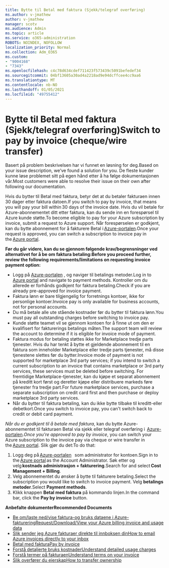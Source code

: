 ```yaml
---
title: Bytte til Betal med faktura (Sjekk/telegraf overføring)
ms.author: v-jmathew
author: v-jmathew
manager: scotv
ms.audience: Admin
ms.topic: article
ms.service: o365-administration
ROBOTS: NOINDEX, NOFOLLOW
localization_priority: Normal
ms.collection: Adm_O365
ms.custom:
- "9004168"
- "7343"
ms.openlocfilehash: c4c78d634cdef711423f573439c5091befedef34
ms.sourcegitcommit: 04bf13605a30ad4a2218ad9e94dcffcee4cc9aa6
ms.translationtype: MT
ms.contentlocale: nb-NO
ms.lasthandoff: 01/05/2021
ms.locfileid: "49755412"
---
```

# <a name="switch-to-pay-by-invoice-chequewire-transfer"></a><span data-ttu-id="b4909-102">Bytte til Betal med faktura (Sjekk/telegraf overføring)</span><span class="sxs-lookup"><span data-stu-id="b4909-102">Switch to pay by invoice (cheque/wire transfer)</span></span>

<span data-ttu-id="b4909-103">Basert på problem beskrivelsen har vi funnet en løsning for deg.</span><span class="sxs-lookup"><span data-stu-id="b4909-103">Based on your issue description, we’ve found a solution for you.</span></span> <span data-ttu-id="b4909-104">De fleste kunder kunne løse problemet sitt på egen hånd etter å ha følge dokumentasjonen vår.</span><span class="sxs-lookup"><span data-stu-id="b4909-104">Most customers were able to resolve their issue on their own after following our documentation.</span></span>

<span data-ttu-id="b4909-105">Hvis du bytter til Betal med faktura, betyr det at du betaler fakturaen innen 30 dager etter faktura datoen.</span><span class="sxs-lookup"><span data-stu-id="b4909-105">If you switch to pay by invoice, that means you will pay your bill within 30 days of the invoice date.</span></span> <span data-ttu-id="b4909-106">Hvis du vil betale for Azure-abonnementet ditt etter faktura, kan du sende inn en forespørsel til Azure kunde støtte.</span><span class="sxs-lookup"><span data-stu-id="b4909-106">To become eligible to pay for your Azure subscription by invoice, submit a request to Azure support.</span></span> <span data-ttu-id="b4909-107">Når forespørselen er godkjent, kan du bytte abonnement for å fakturere Betal i [Azure-portalen](https://portal.azure.com/).</span><span class="sxs-lookup"><span data-stu-id="b4909-107">Once your request is approved, you can switch a subscription to invoice pay in the [Azure portal](https://portal.azure.com/).</span></span>

<span data-ttu-id="b4909-108">**Før du går videre, kan du se gjennom følgende krav/begrensninger ved alternativet for å be om faktura betaling:**</span><span class="sxs-lookup"><span data-stu-id="b4909-108">**Before you proceed further, review the following requirements/limitations on requesting invoice payment option:**</span></span>

- <span data-ttu-id="b4909-109">Logg på [Azure-portalen](https://portal.azure.com/) , og naviger til betalings metoder.</span><span class="sxs-lookup"><span data-stu-id="b4909-109">Log in to [Azure portal](https://portal.azure.com/) and navigate to payment methods.</span></span> <span data-ttu-id="b4909-110">Kontroller om du allerede er forhånds godkjent for faktura betaling.</span><span class="sxs-lookup"><span data-stu-id="b4909-110">Check if you are already pre-approved for invoice payment.</span></span>
- <span data-ttu-id="b4909-111">Faktura lønn er bare tilgjengelig for forretnings kontoer, ikke for personlige kontoer.</span><span class="sxs-lookup"><span data-stu-id="b4909-111">Invoice pay is only available for business accounts, not for personal accounts.</span></span>
- <span data-ttu-id="b4909-112">Du må betale alle ute stående kostnader før du bytter til faktura lønn.</span><span class="sxs-lookup"><span data-stu-id="b4909-112">You must pay all outstanding charges before switching to invoice pay.</span></span>
- <span data-ttu-id="b4909-113">Kunde støtte teamet vil se gjennom kontoen for å finne ut om den er kvalifisert for fakturerings betalings måten.</span><span class="sxs-lookup"><span data-stu-id="b4909-113">The support team will review the account to determine if it is eligible for invoice mode of payment.</span></span>
- <span data-ttu-id="b4909-114">Faktura modus for betaling støttes ikke for Marketplace tredje parts tjenester. Hvis du har tenkt å bytte et gjeldende abonnement til en faktura som inneholder Marketplace eller tredje parts tjenester, må disse tjenestene slettes før du bytter.</span><span class="sxs-lookup"><span data-stu-id="b4909-114">Invoice mode of payment is not supported for marketplace 3rd party services; if you intend to switch a current subscription to an invoice that contains marketplace or 3rd party services, these services must be deleted before switching.</span></span> <span data-ttu-id="b4909-115">For fremtidige Marketplace-tjenester, kan du kjøpe et separat abonnement på kreditt kort først og deretter kjøpe eller distribuere markeds føre tjenester fra tredje part.</span><span class="sxs-lookup"><span data-stu-id="b4909-115">For future marketplace services, purchase a separate subscription on credit card first and then purchase or deploy marketplace 3rd party services.</span></span>
- <span data-ttu-id="b4909-116">Når du bytter til faktura betaling, kan du ikke bytte tilbake til kreditt-eller debetkort.</span><span class="sxs-lookup"><span data-stu-id="b4909-116">Once you switch to invoice pay, you can't switch back to credit or debit card payment.</span></span>

<span data-ttu-id="b4909-117">*Når du er godkjent til å betale med faktura*, kan du bytte Azure-abonnementet til fakturaen Betal via sjekk eller telegraf overføring i  [Azure-portalen](https://portal.azure.com/).</span><span class="sxs-lookup"><span data-stu-id="b4909-117">*Once you're approved to pay by invoice*, you can switch your Azure subscription to the invoice pay via cheque or wire transfer in the [Azure portal](https://portal.azure.com/).</span></span>
<span data-ttu-id="b4909-118">Slik gjør du det:</span><span class="sxs-lookup"><span data-stu-id="b4909-118">To do that:</span></span>

1. <span data-ttu-id="b4909-119">Logg deg på [Azure-portalen](https://portal.azure.com/)   som administrator for kontoen.</span><span class="sxs-lookup"><span data-stu-id="b4909-119">Sign in to the [Azure portal](https://portal.azure.com/) as the Account Administrator.</span></span> <span data-ttu-id="b4909-120">Søk etter og velg **kostnads administrasjon + fakturering**.</span><span class="sxs-lookup"><span data-stu-id="b4909-120">Search for and select **Cost Management + Billing**.</span></span>
2. <span data-ttu-id="b4909-121">Velg abonnementet du ønsker å bytte til fakturere betaling.</span><span class="sxs-lookup"><span data-stu-id="b4909-121">Select the subscription you would like to switch to invoice payment.</span></span> <span data-ttu-id="b4909-122">Velg **betalings metoder**.</span><span class="sxs-lookup"><span data-stu-id="b4909-122">Select **Payment methods**.</span></span>
3. <span data-ttu-id="b4909-123">Klikk knappen **Betal med faktura** på kommando linjen.</span><span class="sxs-lookup"><span data-stu-id="b4909-123">In the command bar, click the **Pay by invoice** button.</span></span>

<span data-ttu-id="b4909-124">**Anbefalte dokumenter**</span><span class="sxs-lookup"><span data-stu-id="b4909-124">**Recommended Documents**</span></span>

- [<span data-ttu-id="b4909-125">Be om/laste ned/vise faktura-og bruks dataene i Azure-fakturering</span><span class="sxs-lookup"><span data-stu-id="b4909-125">Request/Download/View your Azure billing invoice and usage data</span></span>](https://docs.microsoft.com/azure/billing/billing-download-azure-invoice-daily-usage-date)
- [<span data-ttu-id="b4909-126">Slik sender jeg Azure fakturaer direkte til innboksen din</span><span class="sxs-lookup"><span data-stu-id="b4909-126">How to email Azure invoices directly to your inbox</span></span>](https://docs.microsoft.com/azure/billing/billing-download-azure-invoice-daily-usage-date)
- [<span data-ttu-id="b4909-127">Betal med faktura</span><span class="sxs-lookup"><span data-stu-id="b4909-127">Pay by invoice</span></span>](https://docs.microsoft.com/azure/billing/billing-how-to-pay-by-invoice)
- [<span data-ttu-id="b4909-128">Forstå detaljerte bruks kostnader</span><span class="sxs-lookup"><span data-stu-id="b4909-128">Understand detailed usage charges</span></span>](https://docs.microsoft.com/azure/billing/billing-understand-your-bill)
- [<span data-ttu-id="b4909-129">Forstå termer på fakturaen</span><span class="sxs-lookup"><span data-stu-id="b4909-129">Understand terms on your invoice</span></span>](https://docs.microsoft.com/azure/billing/billing-understand-your-invoice)
- [<span data-ttu-id="b4909-130">Slik overfører du eierskap</span><span class="sxs-lookup"><span data-stu-id="b4909-130">How to transfer ownership</span></span>](https://docs.microsoft.com/azure/billing/billing-subscription-transfer)

